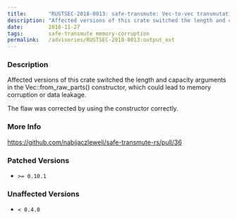 ```yaml
---
title:       "RUSTSEC-2018-0013: safe-transmute: Vec-to-vec transmutations could lead to heap overflow/corruption"
description: "Affected versions of this crate switched the length and capacity arguments in the Vecfromrawparts constructor, which could lead to memory corruption or data leakage. The flaw was corrected by using the constructor correctly."
date:        2018-11-27
tags:        safe-transmute memory-corruption
permalink:   /advisories/RUSTSEC-2018-0013:output_ext
---
```


### Description

Affected versions of this crate switched the length and capacity arguments in the Vec::from_raw_parts() constructor,
which could lead to memory corruption or data leakage.

The flaw was corrected by using the constructor correctly.

### More Info

<https://github.com/nabijaczleweli/safe-transmute-rs/pull/36>

### Patched Versions

- `>= 0.10.1`

### Unaffected Versions

- `< 0.4.0`
